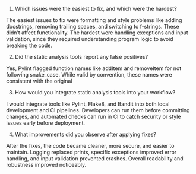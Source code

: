 1. Which issues were the easiest to fix, and which were the hardest?
   
The easiest issues to fix were formatting and style problems like adding docstrings, removing trailing spaces, and switching to f-strings. These didn’t affect functionality. 
The hardest were handling exceptions and input validation, since they required understanding program logic to avoid breaking the code.

2. Did the static analysis tools report any false positives?
   
Yes, Pylint flagged function names like addItem and removeItem for not following snake_case. 
While valid by convention, these names were consistent with the original 

3. How would you integrate static analysis tools into your workflow?
   
I would integrate tools like Pylint, Flake8, and Bandit into both local development and CI pipelines. 
Developers can run them before committing changes, and automated checks can run in CI to catch security or style issues early before deployment.

4. What improvements did you observe after applying fixes?
   
After the fixes, the code became cleaner, more secure, and easier to maintain. 
Logging replaced prints, specific exceptions improved error handling, and input validation prevented crashes. 
Overall readability and robustness improved noticeably.
